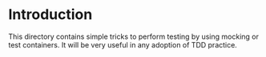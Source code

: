 # Introduction
This directory contains simple tricks to perform testing by using mocking or test containers. 
It will be very useful in any adoption of TDD practice.  